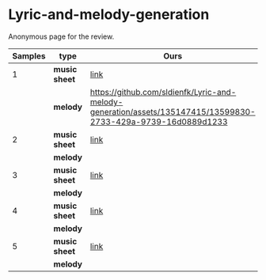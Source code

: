 # Lyric-and-melody-generation
Anonymous page for the review.

| Samples | type   | Ours | Baseline(Single) | Baseline(Prompt) | Baseline(GPT2+YiYu) |
|---------|--------|------|------------------|------------------|---------------------|
| 1       | **music sheet** | <a href="pdf/1_ours.pdf" class="image fit">link</a>| <a href="pdf/1_single.pdf" class="image fit">link</a> | <a href="pdf/1_prompt.pdf" class="image fit">link</a> | <a href="pdf/1_naive.pdf" class="image fit">link</a> |
|         | **melody** |   https://github.com/sldienfk/Lyric-and-melody-generation/assets/135147415/13599830-2733-429a-9739-16d0889d1233   |                  |                  |                     |
| 2       | **music sheet** | <a href="pdf/2_ours.pdf" class="image fit">link</a>| <a href="pdf/2_single.pdf" class="image fit">link</a> | <a href="pdf/2_prompt.pdf" class="image fit">link</a> | <a href="pdf/2_naive.pdf" class="image fit">link</a> |
|         | **melody** |      |                  |                  |                     |
| 3       | **music sheet** | <a href="pdf/3_ours.pdf" class="image fit">link</a>| <a href="pdf/3_single.pdf" class="image fit">link</a> | <a href="pdf/3_prompt.pdf" class="image fit">link</a> | <a href="pdf/3_naive.pdf" class="image fit">link</a> |
|         | **melody** |      |                  |                  |                     |
| 4       | **music sheet** | <a href="pdf/4_ours.pdf" class="image fit">link</a>| <a href="pdf/4_single.pdf" class="image fit">link</a> | <a href="pdf/4_prompt.pdf" class="image fit">link</a> | <a href="pdf/4_naive.pdf" class="image fit">link</a> |
|         | **melody** |      |                  |                  |                     |
| 5       | **music sheet** | <a href="pdf/5_ours.pdf" class="image fit">link</a>| <a href="pdf/5_single.pdf" class="image fit">link</a> | <a href="pdf/5_prompt.pdf" class="image fit">link</a> | <a href="pdf/5_naive.pdf" class="image fit">link</a> |
|         | **melody** |      |                  |                  |                     |
